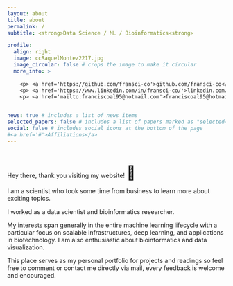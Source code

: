 ```yaml
---
layout: about
title: about
permalink: /
subtitle: <strong>Data Science / ML / Bioinformatics<strong>

profile:
  align: right
  image: ccRaquelMontez2217.jpg
  image_circular: false # crops the image to make it circular
  more_info: >
  
    <p> <a href='https://github.com/fransci-co'>github.com/fransci-co</a></p>
    <p> <a href='https://www.linkedin.com/in/fransci-co/'>linkedin.com/in/fransci-co</a></p>
    <p> <a href='mailto:franciscoal95@hotmail.com'>franciscoal95@hotmail.com</a></p>


news: true # includes a list of news items
selected_papers: false # includes a list of papers marked as "selected={true}"
social: false # includes social icons at the bottom of the page
#<a href='#'>Affiliations</a>
---
```



<br>

Hey there, thank you visiting my website! <span style="font-size: 2rem;">👋</span>



I am a scientist who took some time from business to learn more about exciting topics. 

I worked as a data scientist and bioinformatics researcher. 

My interests span generally in the entire machine learning lifecycle with a particular focus on scalable infrastructures, deep learning, and applications in biotechnology. I am also enthusiastic about bioinformatics and data visualization.

This place serves as my personal portfolio for projects and readings so feel free to comment or contact me directly via mail, every feedback is welcome and encouraged.